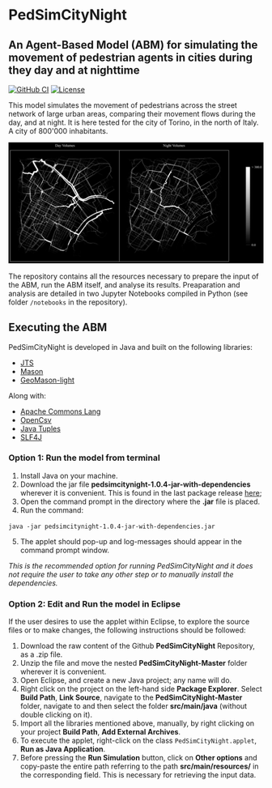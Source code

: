 

# PedSimCityNight #

## An Agent-Based Model (ABM) for simulating the movement of pedestrian agents in cities during they day and at nighttime ##
[![GitHub CI](https://github.com/g-filomena/PedSimCityNight/actions/workflows/build.yaml/badge.svg)](https://github.com/g-filomena/PedSimCityNight/actions/workflows/build.yaml)
[![License](https://img.shields.io/badge/License-GPLv3-blue.svg)](https://www.gnu.org/licenses/gpl-3.0.en.html)

This model simulates the movement of pedestrians across the street network of large urban areas, comparing their movement flows during the day, and at night. It is here tested for the city of Torino, in the north of Italy. A city of 800'000 inhabitants. 

![](notebooks/f2_volumes.png)

The repository contains all the resources necessary to prepare the input of the ABM, run the ABM itself, and analyse its results. Preaparation and analysis are detailed in two Jupyter Notebooks compiled in Python (see folder `/notebooks` in the repository).

## Executing the ABM

PedSimCityNight is developed in Java and built on the following libraries:
* [JTS](https://github.com/locationtech/jts)
* [Mason](https://cs.gmu.edu/~eclab/projects/mason/extensions/geomason/)
* [GeoMason-light](https://github.com/g-filomena/GeoMason-light)

Along with:
* [Apache Commons Lang](https://commons.apache.org/proper/commons-lang/download_lang.cgi)
* [OpenCsv](http://opencsv.sourceforge.net)
* [Java Tuples](https://www.javatuples.org)
* [SLF4J](https://www.slf4j.org)

### Option 1: Run the model from terminal

1. Install Java on your machine.
2. Download the jar file **pedsimcitynight-1.0.4-jar-with-dependencies** wherever it is convenient. This is found in the last package release [here](https://github.com/g-filomena/PedSimCityNight/packages/);
3. Open the command prompt in the directory where the **.jar** file is placed.
4. Run the command:

`java -jar pedsimcitynight-1.0.4-jar-with-dependencies.jar`

5. The applet should pop-up and log-messages should appear in the command prompt window.

*This is the recommended option for running PedSimCityNight and it does not require the user to take any other step or to manually install the dependencies.*

### Option 2: Edit and Run the model in Eclipse

If the user desires to use the applet within Eclipse, to explore the source files or to make changes, the following instructions should be followed:

1. Download the raw content of the Github **PedSimCityNight** Repository, as a .zip file.
2. Unzip the file and move the nested **PedSimCityNight-Master** folder wherever it is convenient. 
3. Open Eclipse, and create a new Java project; any name will do.
4. Right click on the project on the left-hand side **Package Explorer**. Select **Build Path**, **Link Source**, navigate to the **PedSimCityNight-Master** folder, navigate to and then select the folder **src/main/java** (without double clicking on it).
5. Import all the libraries mentioned above, manually, by right clicking on your project **Build Path**, **Add External Archives**. 
7. To execute the applet, right-click on the class `PedSimCityNight.applet`, **Run as Java Application**.
8. Before pressing the **Run Simulation** button, click on **Other options** and copy-paste the entire path referring to the path **src/main/resources/** in the corresponding field. This is necessary for retrieving the input data.

